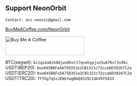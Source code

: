 ## Support NeonOrbit

`Contact: acc.neonic@gmail.com`  

[BuyMeACoffee.com/NeonOrbit](https://www.buymeacoffee.com/neonorbit)  

<a href="https://www.buymeacoffee.com/neonorbit" target="_blank"><img src="https://cdn.buymeacoffee.com/buttons/v2/default-violet.png" alt="Buy Me A Coffee" style="height: 60px !important;width: 250px !important;" ></a>

BTC(segwit): `bc1qs4a8zk86jws0hnlt7qvehypjxn5u676xl3s9kc`  
USDT(BEP20): `0xe045B6Fa5A75D351e2CB1321c72cce6D39267C2a`  
USDT(ERC20): `0xe045B6Fa5A75D351e2CB1321c72cce6D39267C2a`  
USDT(TRC20): `TYYGg7qSxJEWoYwgBmQ4529214kVhY5433`  
